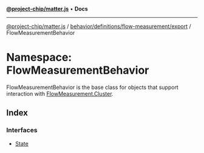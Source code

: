 [**@project-chip/matter.js**](../../../../../../README.md) • **Docs**

***

[@project-chip/matter.js](../../../../../../modules.md) / [behavior/definitions/flow-measurement/export](../../README.md) / FlowMeasurementBehavior

# Namespace: FlowMeasurementBehavior

FlowMeasurementBehavior is the base class for objects that support interaction with [FlowMeasurement.Cluster](../../../../../../cluster/export/namespaces/FlowMeasurement/README.md#cluster).

## Index

### Interfaces

- [State](interfaces/State.md)
